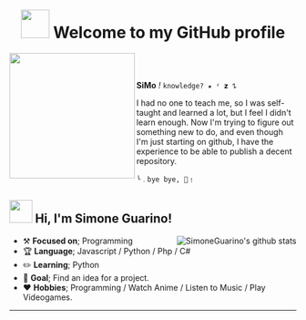<div>
<h1 align="center">
 <img height="50" src="https://c.tenor.com/TweJ-FuVtXMAAAAC/tenor.gif"/>  Welcome to my GitHub profile

</div> 
<img height="220" src="https://c.tenor.com/RWb8nW4xlEMAAAAC/tenor.gif" align="left"/>
<br><br>
<div align="left">

**SiMo** _!_ 
``knowledge? ★ ᶻ 𝘇 𐰁``


I had no one to teach me, so I was self-taught and learned a lot, but I feel I didn't learn enough. Now I'm trying to figure out something new to do, and even though I'm just starting on github, I have the experience to be able to publish a decent repository.


``╰﹒bye bye, 🍓﹗``

</div>

## <img height="40" src="https://media.tenor.com/RpXukdyagxsAAAAi/angry-fox.gif"/>  Hi, I'm Simone Guarino! 
</div>
    <div align="center">
<!-- <img src="https://i.imgur.com/jx17oHT.gif"> -->
      </div>
<href="https://github.com/SimoneGuarino"><img src="https://github-readme-stats.vercel.app/api?username=SimoneGuarino&hide_border=true&show_icons=true" alt="SimoneGuarino's github stats" align="right">
  </div>

-   :hammer_and_pick: **__Focused on__**; Programming
-   :trophy: **__Language__**; Javascript / Python / Php / C#
-   :pencil2: **__Learning__**; Python
-   :seedling: **Goal**; Find an idea for a project.
-   :heart: **Hobbies**; Programming / Watch Anime / Listen to Music / Play Videogames.

---
